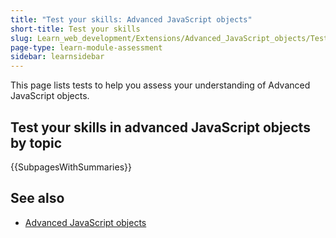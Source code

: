 ```yaml
---
title: "Test your skills: Advanced JavaScript objects"
short-title: Test your skills
slug: Learn_web_development/Extensions/Advanced_JavaScript_objects/Test_your_skills
page-type: learn-module-assessment
sidebar: learnsidebar
---
```


This page lists tests to help you assess your understanding of Advanced JavaScript objects.

## Test your skills in advanced JavaScript objects by topic

{{SubpagesWithSummaries}}

## See also

- [Advanced JavaScript objects](/en-US/docs/Learn_web_development/Extensions/Advanced_JavaScript_objects)
